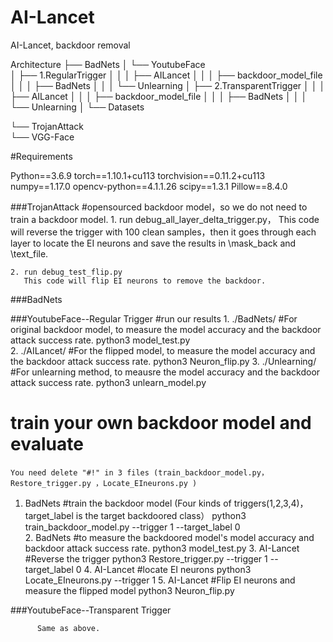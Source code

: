 # AI-Lancet
AI-Lancet, backdoor removal

Architecture
├── BadNets 
│   └── YoutubeFace  
│       ├── 1.RegularTrigger
│   │   │      ├── AILancet
│   │   │      ├── backdoor_model_file
│   │   │      ├── BadNets
│   │   │      └── Unlearning
│       ├── 2.TransparentTrigger
│   │   │      ├── AILancet
│   │   │      ├── backdoor_model_file
│   │   │      ├── BadNets
│   │   │      └── Unlearning
│       └── Datasets

└── TrojanAttack  
    └── VGG-Face
	
	
#Requirements

Python==3.6.9
torch==1.10.1+cu113
torchvision==0.11.2+cu113
numpy==1.17.0
opencv-python==4.1.1.26
scipy==1.3.1
Pillow==8.4.0
	
###TrojanAttack
    #opensourced backdoor model，so we do not need to train a backdoor model.
    1. run debug_all_layer_delta_trigger.py，
       This code will reverse the trigger with 100 clean samples，then it goes through each layer to locate the EI neurons and save the results in \mask_back and \text_file.

    2. run debug_test_flip.py
       This code will flip EI neurons to remove the backdoor.

###BadNets		

###YoutubeFace--Regular Trigger
    #run our results
	1. ./BadNets/    #For original backdoor model, to measure the model accuracy and the backdoor attack success rate.
	    python3 model_test.py  
	2. ./AILancet/   #For the flipped model, to measure the model accuracy and the backdoor attack success rate.
	    python3 Neuron_flip.py
	3. ./Unlearning/ #For unlearning method, to meausre the model accuracy and the backdoor attack success rate.
	    python3 unlearn_model.py 

# train your own backdoor model and evaluate	
	You need delete "#!" in 3 files (train_backdoor_model.py，Restore_trigger.py ，Locate_EIneurons.py )
  1. BadNets #train the backdoor model
	   (Four kinds of triggers(1,2,3,4)，target_label is the target backdoored class）
	    python3 train_backdoor_model.py --trigger 1 --target_label 0  
	2. BadNets #to measure the backdoored model's model accuracy and backdoor attack success rate.
	    python3 model_test.py
	3.  AI-Lancet #Reverse the trigger
	    python3 Restore_trigger.py --trigger 1 --target_label 0
	4.  AI-Lancet #locate EI neurons
	    python3 Locate_EIneurons.py --trigger 1
	5.  AI-Lancet #Flip EI neurons and measure the flipped model 
		python3 Neuron_flip.py	
		

###YoutubeFace--Transparent Trigger
		
          Same as above.

